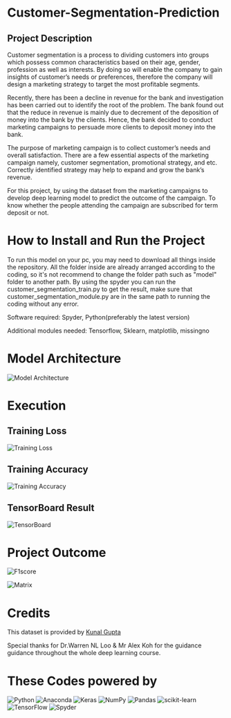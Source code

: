 # Customer-Segmentation-Prediction


## Project Description
Customer segmentation is a process to dividing customers into groups which possess common characteristics based on their age, gender, profession as well as interests. By doing so will enable the company to gain insights of customer’s needs or preferences, therefore the company will design a marketing strategy to target the most profitable segments.

Recently, there has been a decline in revenue for the bank and investigation has been carried out to identify the root of the problem. The bank found out that the reduce in revenue is mainly due to decrement of the deposition of money into the bank by the clients. Hence, the bank decided to conduct marketing campaigns to persuade more clients to deposit money into the bank.

The purpose of marketing campaign is to collect customer’s needs and overall satisfaction. There are a few essential aspects of the marketing campaign namely, customer segmentation, promotional strategy, and etc. Correctly identified strategy may help to expand and grow the bank’s revenue.

For this project, by using the dataset from the marketing campaigns to develop deep learning model to predict the outcome of the campaign. To know whether the people attending the campaign are subscribed for term deposit or not.

# How to Install and Run the Project
To run this model on your pc, you may need to download all things inside the repository. All the folder inside are already arranged according to the coding, so it's not recommend to change the folder path such as "model" folder to another path. By using the spyder you can run the customer_segmentation_train.py to get the result, make sure that customer_segmentation_module.py are in the same path to running the coding without any error.

Software required: Spyder, Python(preferably the latest version)

Additional modules needed: Tensorflow, Sklearn, matplotlib, missingno

# Model Architecture

![Model Architecture](https://github.com/shahirilfauzan/Customer-Segmentation-Prediction/blob/3ca67432992c6d866777fd357526adaca2b06f27/static/model.png)

# Execution

## Training Loss
![Training Loss](https://github.com/shahirilfauzan/Customer-Segmentation-Prediction/blob/3ca67432992c6d866777fd357526adaca2b06f27/static/Hist_graph_loss.png)

## Training Accuracy
![Training Accuracy](https://github.com/shahirilfauzan/Customer-Segmentation-Prediction/blob/3ca67432992c6d866777fd357526adaca2b06f27/static/Hist_graph_acc.png)

## TensorBoard Result
![TensorBoard](https://github.com/shahirilfauzan/Customer-Segmentation-Prediction/blob/3ca67432992c6d866777fd357526adaca2b06f27/static/TensorBoard.PNG)

# Project Outcome
![F1score](https://github.com/shahirilfauzan/Customer-Segmentation-Prediction/blob/3ca67432992c6d866777fd357526adaca2b06f27/static/F1_Score.PNG)

![Matrix](https://github.com/shahirilfauzan/Customer-Segmentation-Prediction/blob/3ca67432992c6d866777fd357526adaca2b06f27/static/Result_Matrix.png)


# Credits
This dataset is provided by [Kunal Gupta](https://www.kaggle.com/datasets/kunalgupta2616/hackerearth-customer-segmentation-hackathon)

Special thanks for Dr.Warren NL Loo & Mr Alex Koh for the guidance guidance throughout the whole deep learning course.

# These Codes powered by
![Python](https://img.shields.io/badge/python-3670A0?style=for-the-badge&logo=python&logoColor=ffdd54)
 ![Anaconda](https://img.shields.io/badge/Anaconda-%2344A833.svg?style=for-the-badge&logo=anaconda&logoColor=white)
 ![Keras](https://img.shields.io/badge/Keras-%23D00000.svg?style=for-the-badge&logo=Keras&logoColor=white)
 ![NumPy](https://img.shields.io/badge/numpy-%23013243.svg?style=for-the-badge&logo=numpy&logoColor=white)
 ![Pandas](https://img.shields.io/badge/pandas-%23150458.svg?style=for-the-badge&logo=pandas&logoColor=white)
 ![scikit-learn](https://img.shields.io/badge/scikit--learn-%23F7931E.svg?style=for-the-badge&logo=scikit-learn&logoColor=white)
 ![TensorFlow](https://img.shields.io/badge/TensorFlow-%23FF6F00.svg?style=for-the-badge&logo=TensorFlow&logoColor=white)
![Spyder](https://img.shields.io/badge/Spyder-838485?style=for-the-badge&logo=spyder%20ide&logoColor=maroon)
